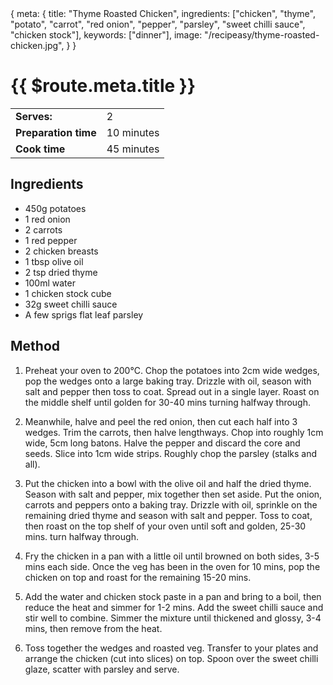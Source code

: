 <route>
{
  meta: {
    title: "Thyme Roasted Chicken",
    ingredients: ["chicken", "thyme", "potato", "carrot", "red onion", "pepper", "parsley", "sweet chilli sauce", "chicken stock"],
    keywords: ["dinner"],
    image: "/recipeasy/thyme-roasted-chicken.jpg",
  }
}
</route>

<RecipeLayout>

# {{ $route.meta.title }}

|                      |            |
| -------------------- | ---------- |
| **Serves:**          | 2          |
| **Preparation time** | 10 minutes |
| **Cook time**        | 45 minutes |

## Ingredients

- 450g potatoes
- 1 red onion
- 2 carrots
- 1 red pepper
- 2 chicken breasts
- 1 tbsp olive oil
- 2 tsp dried thyme
- 100ml water
- 1 chicken stock cube
- 32g sweet chilli sauce
- A few sprigs flat leaf parsley

## Method

1. Preheat your oven to 200°C. Chop the potatoes into 2cm wide wedges, pop the wedges onto a large baking tray. Drizzle with oil, season with salt and pepper then toss to coat. Spread out in a single layer. Roast on the middle shelf until golden for 30-40 mins turning halfway through.

2. Meanwhile, halve and peel the red onion, then cut each half into 3 wedges. Trim the carrots, then halve lengthways. Chop into roughly 1cm wide, 5cm long batons. Halve the pepper and discard the core and seeds. Slice into 1cm wide strips. Roughly chop the parsley (stalks and all).

3. Put the chicken into a bowl with the olive oil and half the dried thyme. Season with salt and pepper, mix together then set aside. Put the onion, carrots and peppers onto a baking tray. Drizzle with oil, sprinkle on the remaining dried thyme and season with salt and pepper. Toss to coat, then roast on the top shelf of your oven until soft and golden, 25-30 mins. turn halfway through.

4. Fry the chicken in a pan with a little oil until browned on both sides, 3-5 mins each side. Once the veg has been in the oven for 10 mins, pop the chicken on top and roast for the remaining 15-20 mins.

5. Add the water and chicken stock paste in a pan and bring to a boil, then reduce the heat and simmer for 1-2 mins. Add the sweet chilli sauce and stir well to combine. Simmer the mixture until thickened and glossy, 3-4 mins, then remove from the heat.

6. Toss together the wedges and roasted veg. Transfer to your plates and arrange the chicken (cut into slices) on top. Spoon over the sweet chilli glaze, scatter with parsley and serve.

</RecipeLayout>
